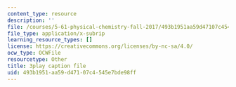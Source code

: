 ```yaml
---
content_type: resource
description: ''
file: /courses/5-61-physical-chemistry-fall-2017/493b1951aa59d47107c4545e7bde98ff_zq0KO8Gmrm0.srt
file_type: application/x-subrip
learning_resource_types: []
license: https://creativecommons.org/licenses/by-nc-sa/4.0/
ocw_type: OCWFile
resourcetype: Other
title: 3play caption file
uid: 493b1951-aa59-d471-07c4-545e7bde98ff
---
```

